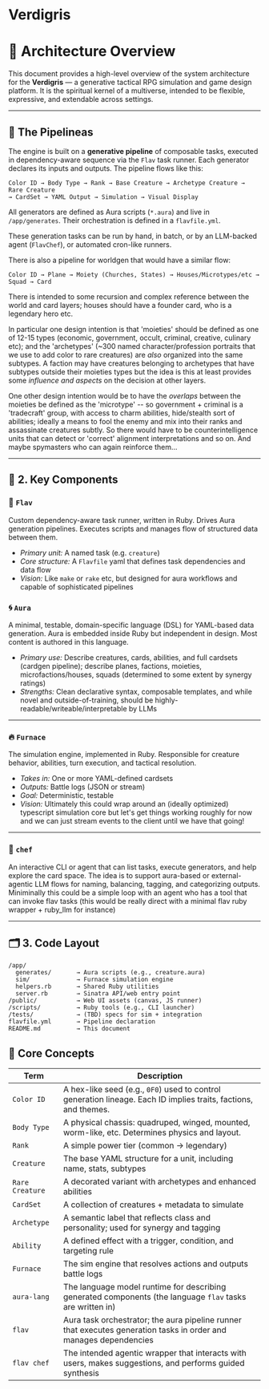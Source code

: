 # Verdigris

# 🌱 Architecture Overview

This document provides a high-level overview of the system architecture for the **Verdigris** — a generative tactical RPG simulation and game design platform. It is the spiritual kernel of a multiverse, intended to be flexible, expressive, and extendable across settings.

---

## 🧬 The Pipelineas

The engine is built on a **generative pipeline** of composable tasks, executed in dependency-aware sequence via the `Flav` task runner. Each generator declares its inputs and outputs. The pipeline flows like this:

```
Color ID → Body Type → Rank → Base Creature → Archetype Creature → Rare Creature
→ CardSet → YAML Output → Simulation → Visual Display
```

All generators are defined as Aura scripts (`*.aura`) and live in `/app/generates`. Their orchestration is defined in a `flavfile.yml`.

These generation tasks can be run by hand, in batch, or by an LLM-backed agent (`FlavChef`), or automated cron-like runners.

There is also a pipeline for worldgen that would have a similar flow:

```
Color ID → Plane → Moiety (Churches, States) → Houses/Microtypes/etc → Squad → Card
```

There is intended to some recursion and complex reference between the world and card layers; houses should have a founder card, who is a legendary hero etc.

In particular one design intention is that 'moieties' should be defined as one of 12-15 types (economic, government, occult, criminal, creative, culinary etc); and the 'archetypes' (~300 named character/profession portraits that we use to add color to rare creatures) are _also_ organized into the same subtypes. A faction may have creatures belonging to archetypes that have subtypes outside their moieties types but the idea is this at least provides some _influence and aspects_ on the decision at other layers.

One other design intention would be to have the _overlaps_ between the moieties be defined as the 'microtype' -- so government + criminal is a 'tradecraft' group, with access to charm abilities, hide/stealth sort of abilities; ideally a means to fool the enemy and mix into their ranks and assassinate creatures subtly. So there would have to be counterintelligence units that can detect or 'correct' alignment interpretations and so on. And maybe spymasters who can again reinforce them...

---

## 🧩 2. Key Components

### 🧠 `Flav`

Custom dependency-aware task runner, written in Ruby. Drives Aura generation pipelines. Executes scripts and manages flow of structured data between them.

* *Primary unit:* A named task (e.g. `creature`)
* *Core structure:* A `Flavfile` yaml that defines task dependencies and data flow
* *Vision:* Like `make` or `rake` etc, but designed for aura workflows and capable of sophisticated pipelines

### 🌀 `Aura`

A minimal, testable, domain-specific language (DSL) for YAML-based data generation. Aura is embedded inside Ruby but independent in design. Most content is authored in this language.

* *Primary use:* Describe creatures, cards, abilities, and full cardsets (cardgen pipeline); describe planes, factions, moieties, microfactions/houses, squads (determined to some extent by synergy ratings)
* *Strengths:* Clean declarative syntax, composable templates, and while novel and outside-of-training, should be highly-readable/writeable/interpretable by LLMs

---

### 🔥 `Furnace`

The simulation engine, implemented in Ruby. Responsible for creature behavior, abilities, turn execution, and tactical resolution.

* *Takes in:* One or more YAML-defined cardsets
* *Outputs:* Battle logs (JSON or stream)
* *Goal:* Deterministic, testable
* *Vision:* Ultimately this could wrap around an (ideally optimized) typescript simulation core but let's get things working roughly for now and we can just stream events to the client until we have that going!

---

### 🧾 `chef`

An interactive CLI or agent that can list tasks, execute generators, and help explore the card space. The idea is to support aura-based or external-agentic LLM flows for naming, balancing, tagging, and categorizing outputs. Miniminally this could be a simple loop with an agent who has a tool that can invoke flav tasks (this would be really direct with a minimal flav ruby wrapper + ruby_llm for instance)

---

## 🗂 3. Code Layout

```
/app/
  generates/       → Aura scripts (e.g., creature.aura)
  sim/             → Furnace simulation engine
  helpers.rb       → Shared Ruby utilities
  server.rb        → Sinatra API/web entry point
/public/           → Web UI assets (canvas, JS runner)
/scripts/          → Ruby tools (e.g., CLI launcher)
/tests/            → (TBD) specs for sim + integration
flavfile.yml       → Pipeline declaration
README.md          → This document
```

## 📘  Core Concepts

| Term            | Description                                                                                                                          |
| --------------- | ------------------------------------------------------------------------------------------------------------------------------------ |
| `Color ID`      | A hex-like seed (e.g., `0F0`) used to control generation lineage. Each ID implies traits, factions, and themes.                      |
| `Body Type`     | A physical chassis: quadruped, winged, mounted, worm-like, etc. Determines physics and layout.                                       |
| `Rank`          | A simple power tier (common → legendary)                                                                                             |
| `Creature`      | The base YAML structure for a unit, including name, stats, subtypes                                                                  |
| `Rare Creature` | A decorated variant with archetypes and enhanced abilities                                                                           |
| `CardSet`       | A collection of creatures + metadata to simulate                                                                                     |
| `Archetype`     | A semantic label that reflects class and personality; used for synergy and tagging                                                   |
| `Ability`       | A defined effect with a trigger, condition, and targeting rule                                                                       |
| `Furnace`       | The sim engine that resolves actions and outputs battle logs                                                                         |
| `aura-lang`     | The language model runtime for describing generated components (the language `flav` tasks are written in)                            |
| `flav`          | Aura task orchestrator; the aura pipeline runner that executes generation tasks in order and manages dependencies                    |
| `flav chef`     | The intended agentic wrapper that interacts with users, makes suggestions, and performs guided synthesis                             |
